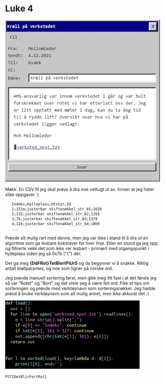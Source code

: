 # Luke 4
![](mail.jpg)

Møkk. En CSV fil jeg skal prøve å dra noe vettugt ut av. Innser at jeg hater slike oppgaver :)

       Indeks;Hylleplass;Utstyr;Id
       1;153a;justerbar skiftenøkkel_str_01;1629
       2;132;justerbar skiftenøkkel_str_02;1356
       3;7b;justerbar skiftenøkkel_str_03;1379
       4;126;justerbar skiftenøkkel_str_04;1069
       ...


Prøvde alt mulig rart med denne, men jeg var ikke i stand til å dra ut en algoritme som ga lesbare bokstaver for hver linje. Etter en stund ga jeg opp, og filtrerte vekk det som ikke var lesbart - primært med utgangspunkt i hylleplass siden jeg så 0x7b ("{") der.

Det ga meg **{DdFRot}TetBlortPiUrS** og da begynner vi å snakke. Riktig antall krøllparantes, og noe som ligner på norske ord.

Jeg prøvde manuell sortering først, men gikk meg litt fast i at det første jeg så var "Rotet" og "Bort" og det viste seg å være feil ord.
Fikk et tips om sorteringen og prøvde med verktøynavn som sorteringsnøkkel. Jeg hadde prøvd å bruke verktøynavn som alt mulig annet, men ikke akkurat det :)

![](code.jpg)

    PST{DetBlirFortRot}
